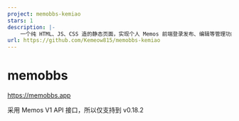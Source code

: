 ```yaml
---
project: memobbs-kemiao
stars: 1
description: |-
    一个纯 HTML、JS、CSS 造的静态页面，实现个人 Memos 前端登录发布、编辑等管理功能，集成广场模式、随机模式。当然，也支持嵌入到自己的博客中。
url: https://github.com/Kemeow815/memobbs-kemiao
---
```


# memobbs
https://memobbs.app

采用 Memos V1 API 接口，所以仅支持到 v0.18.2

